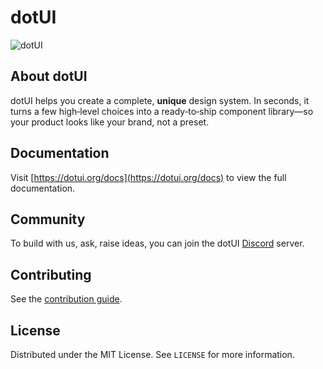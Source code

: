 # dotUI

![dotUI](https://dotui.org/images/thumbnail.png)

## About dotUI

dotUI helps you create a complete, **unique** design system. In seconds, it turns a few high‑level choices into a ready‑to‑ship component library—so your product looks like your brand, not a preset.

## Documentation

Visit [https://dotui.org/docs](https://dotui.org/docs) to view the full documentation.

## Community

To build with us, ask, raise ideas, you can join the dotUI [Discord](https://discord.gg/DXpj5V2fU8) server.

## Contributing

See the [contribution guide](CONTRIBUTING.md).

## License

Distributed under the MIT License. See `LICENSE` for more information.
